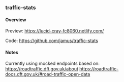 ### traffic-stats

#### Overview

Preview: https://lucid-cray-fc8060.netlify.com/

Code: https://github.com/jamus/traffic-stats

#### Notes
Currently using mocked endpoints based on:
https://roadtraffic.dft.gov.uk/about
https://roadtraffic-docs.dft.gov.uk/#road-traffic-open-data